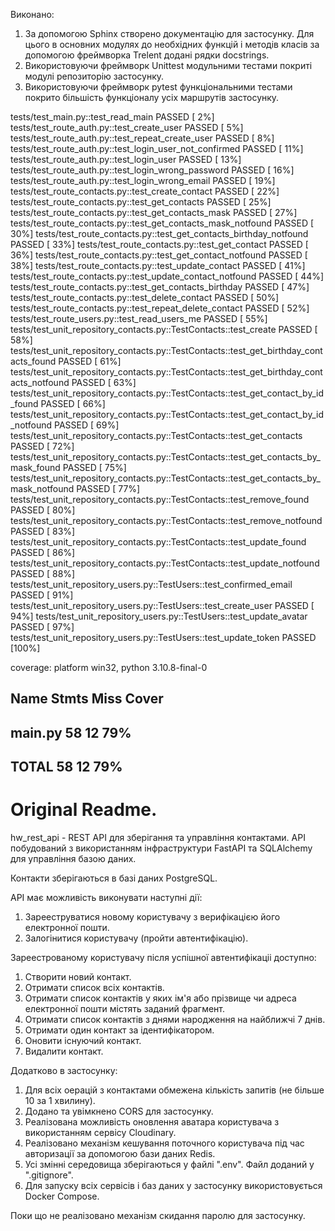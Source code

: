 Виконано:
1. За допомогою Sphinx створено документацію для застосунку.
   Для цього в основних модулях до необхідних функцій і методів класів за допомогою фреймворка Trelent додані рядки docstrings.
2. Використовуючи фреймворк Unittest модульними тестами покриті модулі репозиторію застосунку.
3. Використовуючи фреймворк pytest функціональними тестами покрито більшість функціоналу усіх маршрутів застосунку.

tests/test_main.py::test_read_main PASSED                                                         [  2%]
tests/test_route_auth.py::test_create_user PASSED                                                 [  5%]
tests/test_route_auth.py::test_repeat_create_user PASSED                                          [  8%]
tests/test_route_auth.py::test_login_user_not_confirmed PASSED                                    [ 11%]
tests/test_route_auth.py::test_login_user PASSED                                                  [ 13%]
tests/test_route_auth.py::test_login_wrong_password PASSED                                        [ 16%]
tests/test_route_auth.py::test_login_wrong_email PASSED                                           [ 19%]
tests/test_route_contacts.py::test_create_contact PASSED                                          [ 22%]
tests/test_route_contacts.py::test_get_contacts PASSED                                            [ 25%]
tests/test_route_contacts.py::test_get_contacts_mask PASSED                                       [ 27%]
tests/test_route_contacts.py::test_get_contacts_mask_notfound PASSED                              [ 30%]
tests/test_route_contacts.py::test_get_contacts_birthday_notfound PASSED                          [ 33%]
tests/test_route_contacts.py::test_get_contact PASSED                                             [ 36%]
tests/test_route_contacts.py::test_get_contact_notfound PASSED                                    [ 38%]
tests/test_route_contacts.py::test_update_contact PASSED                                          [ 41%]
tests/test_route_contacts.py::test_update_contact_notfound PASSED                                 [ 44%]
tests/test_route_contacts.py::test_get_contacts_birthday PASSED                                   [ 47%]
tests/test_route_contacts.py::test_delete_contact PASSED                                          [ 50%]
tests/test_route_contacts.py::test_repeat_delete_contact PASSED                                   [ 52%]
tests/test_route_users.py::test_read_users_me PASSED                                              [ 55%]
tests/test_unit_repository_contacts.py::TestContacts::test_create PASSED                          [ 58%]
tests/test_unit_repository_contacts.py::TestContacts::test_get_birthday_contacts_found PASSED     [ 61%]
tests/test_unit_repository_contacts.py::TestContacts::test_get_birthday_contacts_notfound PASSED  [ 63%]
tests/test_unit_repository_contacts.py::TestContacts::test_get_contact_by_id_found PASSED         [ 66%]
tests/test_unit_repository_contacts.py::TestContacts::test_get_contact_by_id_notfound PASSED      [ 69%]
tests/test_unit_repository_contacts.py::TestContacts::test_get_contacts PASSED                    [ 72%]
tests/test_unit_repository_contacts.py::TestContacts::test_get_contacts_by_mask_found PASSED      [ 75%]
tests/test_unit_repository_contacts.py::TestContacts::test_get_contacts_by_mask_notfound PASSED   [ 77%]
tests/test_unit_repository_contacts.py::TestContacts::test_remove_found PASSED                    [ 80%]
tests/test_unit_repository_contacts.py::TestContacts::test_remove_notfound PASSED                 [ 83%]
tests/test_unit_repository_contacts.py::TestContacts::test_update_found PASSED                    [ 86%]
tests/test_unit_repository_contacts.py::TestContacts::test_update_notfound PASSED                 [ 88%]
tests/test_unit_repository_users.py::TestUsers::test_confirmed_email PASSED                       [ 91%]
tests/test_unit_repository_users.py::TestUsers::test_create_user PASSED                           [ 94%]
tests/test_unit_repository_users.py::TestUsers::test_update_avatar PASSED                         [ 97%]
tests/test_unit_repository_users.py::TestUsers::test_update_token PASSED                          [100%]

coverage: platform win32, python 3.10.8-final-0

 Name      Stmts   Miss  Cover
 -----------------------------
 main.py      58     12    79%
 -----------------------------
 TOTAL        58     12    79%
 -----------------------------


Original Readme.
================
hw_rest_api - REST API для зберігання та управління контактами.
API побудований з використанням інфраструктури FastAPI та SQLAlchemy для управління базою даних.

Контакти зберігаються в базі даних PostgreSQL.

API має можливість виконувати наступні дії:

1. Зарееструватися новому користувачу з верифікацією його електронної пошти.
2. Залогінитися користувачу (пройти автентифікацію).


Зареестрованому користувачу після успішної автентифікаціі доступно:

1. Створити новий контакт.
2. Отримати список всіх контактів.
3. Отримати список контактів у яких ім'я або прізвище чи адреса електронної пошти містять заданий фрагмент.
4. Отримати список контактів з днями народження на найближчі 7 днів.
3. Отримати один контакт за ідентифікатором.
4. Оновити існуючий контакт.
5. Видалити контакт.

Додатково в застосунку:
1. Для всіх оерацій з контактами обмежена кількість запитів (не більше 10 за 1 хвилину).
2. Додано та увімкнено CORS для застосунку.
3. Реалізована можливість оновлення аватара користувача з використанням сервісу Cloudinary.
4. Реалізовано механізм кешування поточного користувача під час авторизації за допомогою бази даних Redis.
5. Усі змінні середовища зберігаються у файлі ".env". Файл доданий у ".gitignore".
6. Для запуску всіх сервісів і баз даних у застосунку використовується Docker Compose.

Поки що не реалізовано механізм скидання паролю для застосунку.
